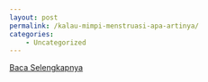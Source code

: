 ```yaml
---
layout: post
permalink: /kalau-mimpi-menstruasi-apa-artinya/
categories:
    - Uncategorized
---
```


[Baca Selengkapnya](/02)